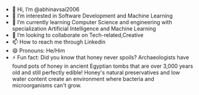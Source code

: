 - 👋 Hi, I’m @abhinavsai2006
- 👀 I’m interested in Software Development and Machine Learning
- 🌱 I’m currently learning Computer Science and engineering with specialization Artificial Intelligence and Machine Learning
- 💞️ I’m looking to collaborate on Tech-related,Creative
- 📫 How to reach me through Linkedin
- 😄 Pronouns: He/Him
- ⚡ Fun fact: Did you know that honey never spoils? Archaeologists have found pots of honey in ancient Egyptian tombs that are over 3,000 years old and still perfectly edible! Honey's natural preservatives and low water content create an environment where bacteria and microorganisms can't grow.
